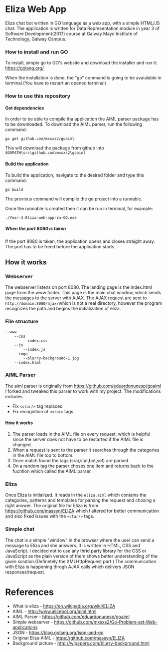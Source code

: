 # Eliza Web App
Eliza chat bot written in GO language as a web app, with a simple HTML/JS chat.
The application is written for Data Representation module in year 3 of Software Development(2017) course at Galway Mayo Institute of Technology, Galway Campus. 

### How to install and run GO

To install, simply go to GO's website and download the installer and run it: https://golang.org/

When the installation is done, the "go" command is going to be avaialable in terminal.(You have to restart an opened terminal)

### How to use this repository

#### Get dependencies
In order to be able to compile tha application the AIML parser package has to be downloaded.
To download the AIML parser, run the following command:
```
go get github.com/mxsxs2/goaiml
```
This will download the package from github into ```$GOPATH\src\github.com\mxsxs2\goaiml```
#### Build the application
To build the application, navigate to the desired folder and type this command: 
```
go build 
```

The previous command will compile the go project into a runnable.

Once the runnable is created then it can be run in terminal, for example: 
```
./Year-3-Eliza-web-app-in-GO.exe
```
##### When the port 8080 is taken
If the port 8080 is taken, the application opens and closes straight away. The port has to be freed before the application starts.

## How it works
### Webserver
The webserver listens on port 8080. 
The landing page is the index.html page from the www folder. 
This page is the main chat window, which sends the messages to the server with AJAX.
The AJAX request are sent to ```http://domain:8080/ajax/```which is not a real directory, however the program recognizes the path and begins the initialization of eliza. 
### File structure
```
--www
    --css
        --index.css
    --js
        --index.js
    --imga
        --blurry-background-1.jpg
    --index.html
```
### AIML Parser
The aiml parser is originally from https://github.com/eduardonunesp/goaiml
I forked and tweaked this parser to work with my project.
The modifications includes
* Fix ```<star/>``` tag replaces
* Fix recognition of ```<srai>``` tags
#### How it works
1. The parser loads in the AIML file on every request, which is helpful since the server does not have to be restarted if the AIML file is changed.
2. When a request is sent to the parser it searches through the categories in the AIML file top to bottom.
3. Once match found the tags (srai,star,bot,set) are parsed.
4. On a random tag the parser choses one item and returns back to the fucntion which called the AIML parser.

### Eliza
Once Eliza is initialized. It reads in the ```eliza.aiml``` which contains the categories, patterns and templates for parsing the request and chosing a right answer. 
The original file for Eliza is from https://github.com/massyn/ELIZA which I altered for better communication and also fixed issues with the ```<star/>``` tags.

### Simple chat
The chat is a simple "window" in the browser where the user can send a message to Eliza and she answers.
It is written in HTML, CSS and JavaScript.
I decided not to use any thrid party library for the CSS or JavaScript as the plain version of them shows better understanding of the given solution.(Definetely the XMLHttpRequest part.)
The communication with Eliza is happening throgh AJAX calls which delivers JSON responses/request.



# References
* What is eliza - https://en.wikipedia.org/wiki/ELIZA
* AIML - http://www.alicebot.org/aiml.html
* AIML Parser - https://github.com/eduardonunesp/goaiml
* Simple webserver - https://github.com/mxsxs2/Go-Problem-set-Web-applications
* JSON - https://blog.golang.org/json-and-go
* Original Eliza AIML - https://github.com/massyn/ELIZA
* Background picture - http://wlpapers.com/blurry-background.html